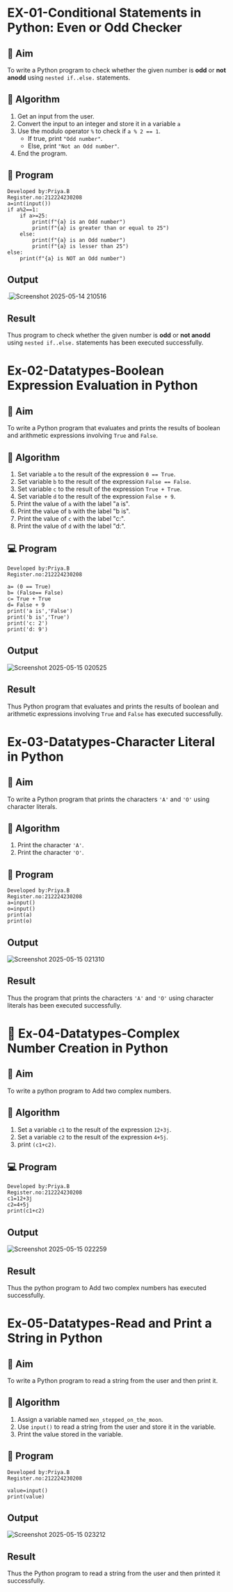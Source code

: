 # EX-01-Conditional Statements in Python: Even or Odd Checker

## 🎯 Aim 
To write a Python program to check whether the given number is **odd** or **not anodd** using `nested if..else.` statements.

## 🧠 Algorithm
1. Get an input from the user.
2. Convert the input to an integer and store it in a variable `a`
3. Use the modulo operator `%` to check if `a % 2 == 1`.
   - If true, print `"Odd number"`.
   - Else, print `"Not an Odd number"`.
4. End the program.

## 🧾 Program
```
Developed by:Priya.B
Register.no:212224230208
a=int(input())
if a%2==1:
    if a>=25:
        print(f"{a} is an Odd number")
        print(f"{a} is greater than or equal to 25")
    else:
        print(f"{a} is an Odd number")
        print(f"{a} is lesser than 25")
else:
    print(f"{a} is NOT an Odd number")
```
## Output
.![Screenshot 2025-05-14 210516](https://github.com/user-attachments/assets/6ab63256-491c-4a4e-b184-b61d72ca5bbc)

## Result
Thus program to check whether the given number is **odd** or **not anodd** using `nested if..else.` statements has been executed successfully.


# Ex-02-Datatypes-Boolean Expression Evaluation in Python

## 🎯 Aim
To write a Python program that evaluates and prints the results of boolean and arithmetic expressions involving `True` and `False`.

## 🧠 Algorithm
1. Set variable `a` to the result of the expression `0 == True`.
2. Set variable `b` to the result of the expression `False == False`.
3. Set variable `c` to the result of the expression `True + True`.
4. Set variable `d` to the result of the expression `False + 9`.
5. Print the value of `a` with the label "a is".
6. Print the value of `b` with the label "b is".
7. Print the value of `c` with the label "c:".
8. Print the value of `d` with the label "d:".

## 💻 Program
```
Developed by:Priya.B
Register.no:212224230208

a= (0 == True)
b= (False== False)
c= True + True
d= False + 9
print('a is','False')
print('b is','True')
print('c: 2')
print('d: 9')
```
## Output
![Screenshot 2025-05-15 020525](https://github.com/user-attachments/assets/5ca33c7f-fdc5-466c-9b19-443c5fb82247)

## Result
Thus Python program that evaluates and prints the results of boolean and arithmetic expressions involving `True` and `False` has executed successfully.


# Ex-03-Datatypes-Character Literal in Python

## 🎯 Aim
To write a Python program that prints the characters `'A'` and `'O'` using character literals.

## 🧠 Algorithm
1. Print the character `'A'`.
2. Print the character `'O'`.

## 🧾 Program
```
Developed by:Priya.B
Register.no:212224230208
a=input()
o=input()
print(a)
print(o)
```
## Output
![Screenshot 2025-05-15 021310](https://github.com/user-attachments/assets/e289e162-1dbd-4bcf-813a-fcb225838512)

## Result
Thus the program that prints the characters `'A'` and `'O'` using character literals has been executed successfully.


# 🧮  Ex-04-Datatypes-Complex Number Creation in Python

## 🎯 Aim
To write a python program to Add  two complex  numbers.

## 🧠 Algorithm
1. Set a variable `c1` to the result of the expression `12+3j`.
2. Set a variable `c2` to the result of the expression `4+5j`.
3. print `(c1+c2)`.

## 💻 Program
```
Developed by:Priya.B
Register.no:212224230208
c1=12+3j
c2=4+5j
print(c1+c2)
```
## Output
![Screenshot 2025-05-15 022259](https://github.com/user-attachments/assets/48a8cb38-a1df-4e17-8cfd-3f70fc852959)

## Result
Thus the  python program to Add  two complex  numbers has executed successfully.

#  Ex-05-Datatypes-Read and Print a String in Python

## 🎯 Aim
To write a Python program to read a string from the user and then print it.

## 🧠 Algorithm
1. Assign a variable named `men_stepped_on_the_moon`.
2. Use `input()` to read a string from the user and store it in the variable.
3. Print the value stored in the variable.

## 🧾 Program
```
Developed by:Priya.B
Register.no:212224230208

value=input()
print(value)
```
## Output
![Screenshot 2025-05-15 023212](https://github.com/user-attachments/assets/f55ee6ff-d066-4457-94c1-3fb0d2399917)

## Result
Thus the  Python program to read a string from the user and then printed it successfully.


